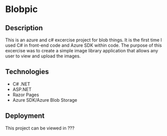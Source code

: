 # Blobpic

## Description

This is an azure and c# excercise project for blob things.
It is the first time I used C# in front-end code and Azure SDK within code.
The purpose of this excercise was to create a simple image library application that allows any user to view and upload the images.

## Technologies

- C# .NET
- ASP.NET
- Razor Pages
- Azure SDK/Azure Blob Storage

## Deployment

This project can be viewed in ???
